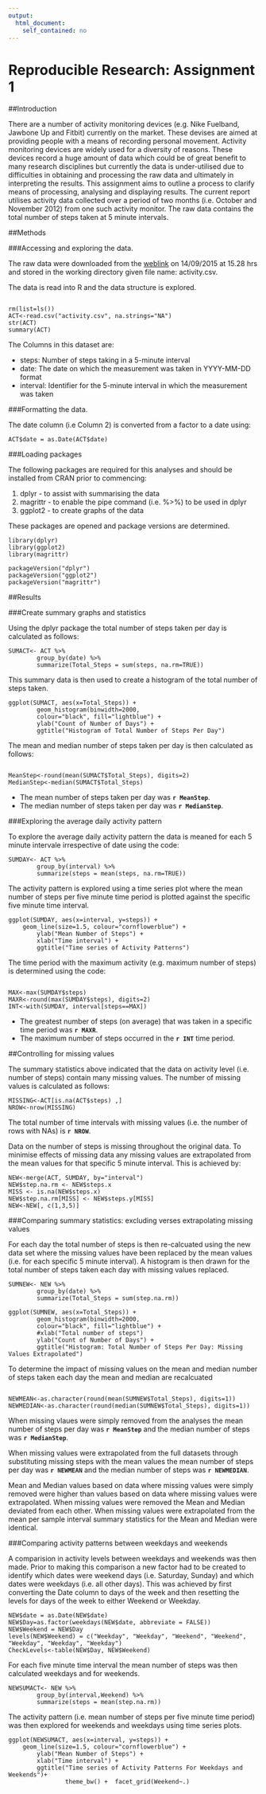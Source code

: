 ```yaml
---
output: 
  html_document: 
    self_contained: no
---
```


Reproducible Research:  Assignment 1
======================================================================================================================

##Introduction

There are a number of activity monitoring devices (e.g. Nike Fuelband, Jawbone Up and Fitbit) currently on the  market.  These devises are aimed at providing people with a means of recording personal movement.  Activity monitoring devices are widely used for a diversity of reasons.  These devices record a huge amount of data which could be of great benefit to many research disciplines but currently the data is under-utilised due to difficulties in obtaining and processing the raw data and ultimately in interpreting the results.   This assignment aims to outline a process to clarify means of processing, analysing and displaying results.  The current report utilises activity data collected over a period of two months (i.e. October and November 2012) from one such activity monitor.  The raw data contains the total number of steps taken at 5 minute intervals.  

##Methods

###Accessing and exploring the data.

The raw data were downloaded from the [weblink](https://d396qusza40orc.cloudfront.net/repdata%2Fdata%2Factivity.zip) on 14/09/2015 at 15.28 hrs and stored in the working directory given file name: activity.csv.


The data is read into R and the data structure is explored.  

```{r read_explore,echo=TRUE}

rm(list=ls())
ACT<-read.csv("activity.csv", na.strings="NA")
str(ACT)
summary(ACT)
```

The Columns in this dataset are:

* steps: Number of steps taking in a 5-minute interval
* date: The date on which the measurement was taken  in YYYY-MM-DD format
* interval: Identifier for the 5-minute interval in which the measurement was taken


###Formatting the data.  

The date column (i.e Column 2) is converted from a factor to a date using:


```{r Format,echo=TRUE}
ACT$date = as.Date(ACT$date)
```


###Loading packages

The following packages are required for this analyses and should be installed from CRAN prior to commencing:

1) dplyr - to assist with summarising the data
2) magrittr - to enable the pipe command (i.e. %>%) to be used in dplyr
3) ggplot2 - to create graphs of the data

These packages are opened and package versions are determined. 

```{r load packages, echo=TRUE}
library(dplyr)
library(ggplot2)
library(magrittr)

packageVersion("dplyr")
packageVersion("ggplot2")
packageVersion("magrittr")
```


##Results 

###Create summary graphs and statistics

Using the dplyr package the total number of steps taken per day is calculated as follows:

```{r Summary steps per day,echo=TRUE}
SUMACT<- ACT %>%
        group_by(date) %>%
        summarize(Total_Steps = sum(steps, na.rm=TRUE))
```

This summary data is then used to create a histogram of the total number of steps taken. 

```{r Histogram steps per day,echo=TRUE, fig.height=4.5, fig.width=10}
ggplot(SUMACT, aes(x=Total_Steps)) +
        geom_histogram(binwidth=2000, 
        colour="black", fill="lightblue") +
        ylab("Count of Number of Days") +
        ggtitle("Histogram of Total Number of Steps Per Day")
```


The mean and median number of steps taken per day is then calculated as follows:

```{r Mean and Median,echo=TRUE}

MeanStep<-round(mean(SUMACT$Total_Steps), digits=2)
MedianStep<-median(SUMACT$Total_Steps)

```

- The mean number of steps taken per day was **`r MeanStep`**.
- The median number of steps taken per day was **`r MedianStep`**.


###Exploring the average daily activity pattern

To explore the average daily activity pattern the data is meaned for each 5 minute intervale irrespective of date using the code:

```{r Summary Interval,echo=TRUE}
SUMDAY<- ACT %>%
        group_by(interval) %>%
        summarize(steps = mean(steps, na.rm=TRUE))
```


The activity pattern is explored using a time series plot where the mean number of steps per five minute time period is plotted against the specific five minute time interval.

```{r TimeSeries,echo=TRUE, fig.height=4.5, fig.width=10}
ggplot(SUMDAY, aes(x=interval, y=steps)) +
    geom_line(size=1.5, colour="cornflowerblue") + 
        ylab("Mean Number of Steps") +
        xlab("Time interval") +
        ggtitle("Time series of Activity Patterns")

```

The time period with the maximum activity (e.g. maximum number of steps) is determined using the code:

```{r MAX Steps,echo=TRUE}

MAX<-max(SUMDAY$steps)
MAXR<-round(max(SUMDAY$steps), digits=2)
INT<-with(SUMDAY, interval[steps==MAX])

```

- The greatest number of steps (on average) that was taken in a specific time period was **`r MAXR`**.  
- The maximum number of steps occurred in the **`r INT`** time period.

##Controlling for missing values

The summary statistics above indicated that the data on activity level (i.e. number of steps) contain many missing values.  The number of missing values is calculated as follows: 

```{r Missing,echo=TRUE}
MISSING<-ACT[is.na(ACT$steps) ,]
NROW<-nrow(MISSING)

```

The total number of time intervals with missing values (i.e. the number of rows with NAs) is **`r NROW`**.

Data on the number of steps is missing throughout the original data.  To minimise effects of missing data any missing values are extrapolated from the mean values for that specific 5 minute interval. This is achieved by:

```{r Remove Missing,echo=TRUE}
NEW<-merge(ACT, SUMDAY, by="interval")
NEW$step.na.rm <- NEW$steps.x
MISS <- is.na(NEW$steps.x)
NEW$step.na.rm[MISS] <- NEW$steps.y[MISS]
NEW<-NEW[, c(1,3,5)]

```


###Comparing summary statistics: excluding verses extrapolating missing values

For each day the total number of steps is then re-calcuated using the new data set where the missing values have been replaced by the mean values (i.e. for each specific 5 minute interval). A histogram is then drawn for the total number of steps taken each day with missing values replaced.

```{r Summary and Histogram,echo=TRUE, fig.height=4.5, fig.width=10}
SUMNEW<- NEW %>%
        group_by(date) %>%
        summarize(Total_Steps = sum(step.na.rm))

ggplot(SUMNEW, aes(x=Total_Steps)) +
        geom_histogram(binwidth=2000, 
        colour="black", fill="lightblue") +
        #xlab("Total number of steps")
        ylab("Count of Number of Days") +
        ggtitle("Histogram: Total Number of Steps Per Day: Missing Values Extrapolated")
```

To determine the impact of missing values on the mean and median number of steps taken each day the mean and median are recalcuated 

```{r Recalculate Mean and Median,echo=TRUE}

NEWMEAN<-as.character(round(mean(SUMNEW$Total_Steps), digits=1))
NEWMEDIAN<-as.character(round(median(SUMNEW$Total_Steps), digits=1))

```

When missing vlaues were simply removed from the analyses the mean number of steps per day was **`r MeanStep`** and the median number of steps was **`r MedianStep`**.

When missing values were extrapolated from the full datasets through substituting missing steps with the mean values 
the mean number of steps per day was **`r NEWMEAN`** and the median number of steps was **`r NEWMEDIAN`**.  

Mean and Median values based on data where missing values were simply removed were higher than values based on data where missing values were extrapolated.  When missing values were removed the Mean and Median deviated from each other. When missing values were extrapolated from the mean per sample interval summary statistics for the Mean and Median were identical.

###Comparing activity patterns between weekdays and weekends

A comparision in activity levels between weekdays and weekends was then made.  Prior to making this comparison a new factor had to be created to identify which dates were weekend days (i.e. Saturday, Sunday) and which dates were weekdays (i.e. all other days).  This was achieved by first converting the Date column to days of the week and then resetting the levels for days of the week to either Weekend or Weekday.

```{r CREATE FACTOR Weekend,echo=TRUE}
NEW$date = as.Date(NEW$date)
NEW$Day=as.factor(weekdays(NEW$date, abbreviate = FALSE))
NEW$Weekend = NEW$Day
levels(NEW$Weekend) = c("Weekday", "Weekday", "Weekend", "Weekend", "Weekday", "Weekday", "Weekday")
CheckLevels<-table(NEW$Day, NEW$Weekend)

```

For each five minute time interval the mean number of steps was then calculated weekdays and for weekends.

```{r Summarise for Interval and Weekend,echo=TRUE}
NEWSUMACT<- NEW %>%
        group_by(interval,Weekend) %>%
        summarize(steps = mean(step.na.rm))

```

The activity pattern (i.e. mean number of steps per five minute time period) was then explored for weekends and weekdays using time series plots.   

```{r TimeSeries with two panels,echo=TRUE, fig.height=4.5, fig.width=10}
ggplot(NEWSUMACT, aes(x=interval, y=steps)) +
    geom_line(size=1.5, colour="cornflowerblue") + 
        ylab("Mean Number of Steps") +
        xlab("Time interval") +
        ggtitle("Time series of Activity Patterns For Weekdays and Weekends")+
                theme_bw() +  facet_grid(Weekend~.)
```
